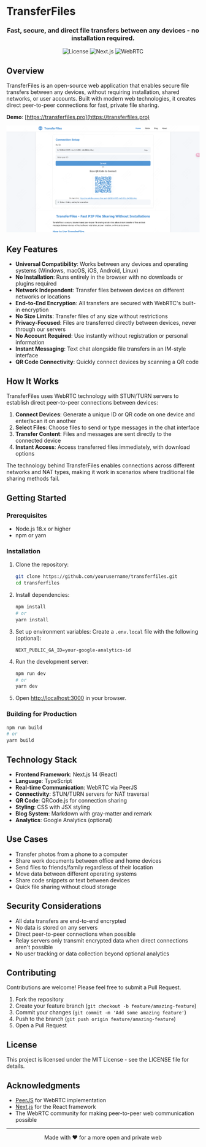 # TransferFiles

<div align="center">
  <h3>Fast, secure, and direct file transfers between any devices - no installation required.</h3>
  
  ![License](https://img.shields.io/github/license/yourusername/transferfiles)
  ![Next.js](https://img.shields.io/badge/Next.js-14.2.4-blue)
  ![WebRTC](https://img.shields.io/badge/WebRTC-Powered-green)
</div>

## Overview

TransferFiles is an open-source web application that enables secure file transfers between any devices, without requiring installation, shared networks, or user accounts. Built with modern web technologies, it creates direct peer-to-peer connections for fast, private file sharing.

**Demo**: [https://transferfiles.pro](https://transferfiles.pro)

![TransferFiles Demo](public/images/demo.png)

## Key Features

- **Universal Compatibility**: Works between any devices and operating systems (Windows, macOS, iOS, Android, Linux)
- **No Installation**: Runs entirely in the browser with no downloads or plugins required
- **Network Independent**: Transfer files between devices on different networks or locations
- **End-to-End Encryption**: All transfers are secured with WebRTC's built-in encryption
- **No Size Limits**: Transfer files of any size without restrictions
- **Privacy-Focused**: Files are transferred directly between devices, never through our servers
- **No Account Required**: Use instantly without registration or personal information
- **Instant Messaging**: Text chat alongside file transfers in an IM-style interface
- **QR Code Connectivity**: Quickly connect devices by scanning a QR code

## How It Works

TransferFiles uses WebRTC technology with STUN/TURN servers to establish direct peer-to-peer connections between devices:

1. **Connect Devices**: Generate a unique ID or QR code on one device and enter/scan it on another
2. **Select Files**: Choose files to send or type messages in the chat interface
3. **Transfer Content**: Files and messages are sent directly to the connected device
4. **Instant Access**: Access transferred files immediately, with download options

The technology behind TransferFiles enables connections across different networks and NAT types, making it work in scenarios where traditional file sharing methods fail.

## Getting Started

### Prerequisites

- Node.js 18.x or higher
- npm or yarn

### Installation

1. Clone the repository:
   ```bash
   git clone https://github.com/yourusername/transferfiles.git
   cd transferfiles
   ```

2. Install dependencies:
   ```bash
   npm install
   # or
   yarn install
   ```

3. Set up environment variables:
   Create a `.env.local` file with the following (optional):
   ```
   NEXT_PUBLIC_GA_ID=your-google-analytics-id
   ```

4. Run the development server:
   ```bash
   npm run dev
   # or
   yarn dev
   ```

5. Open [http://localhost:3000](http://localhost:3000) in your browser.

### Building for Production

```bash
npm run build
# or
yarn build
```

## Technology Stack

- **Frontend Framework**: Next.js 14 (React)
- **Language**: TypeScript
- **Real-time Communication**: WebRTC via PeerJS
- **Connectivity**: STUN/TURN servers for NAT traversal
- **QR Code**: QRCode.js for connection sharing
- **Styling**: CSS with JSX styling
- **Blog System**: Markdown with gray-matter and remark
- **Analytics**: Google Analytics (optional)

## Use Cases

- Transfer photos from a phone to a computer
- Share work documents between office and home devices
- Send files to friends/family regardless of their location
- Move data between different operating systems
- Share code snippets or text between devices
- Quick file sharing without cloud storage

## Security Considerations

- All data transfers are end-to-end encrypted
- No data is stored on any servers
- Direct peer-to-peer connections when possible
- Relay servers only transmit encrypted data when direct connections aren't possible
- No user tracking or data collection beyond optional analytics

## Contributing

Contributions are welcome! Please feel free to submit a Pull Request.

1. Fork the repository
2. Create your feature branch (`git checkout -b feature/amazing-feature`)
3. Commit your changes (`git commit -m 'Add some amazing feature'`)
4. Push to the branch (`git push origin feature/amazing-feature`)
5. Open a Pull Request

## License

This project is licensed under the MIT License - see the LICENSE file for details.

## Acknowledgments

- [PeerJS](https://peerjs.com/) for WebRTC implementation
- [Next.js](https://nextjs.org/) for the React framework
- The WebRTC community for making peer-to-peer web communication possible

---

<p align="center">
  Made with ❤️ for a more open and private web
</p> 